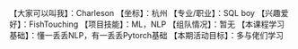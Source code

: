 【大家可以叫我】：Charleson
【坐标】：杭州
【专业/职业】：SQL boy
【兴趣爱好】：FishTouching
【项目技能】：ML，NLP
【组队情况】：暂无
【本课程学习基础】：懂一丢丢NLP，有一丢丢Pytorch基础
【本期活动目标】：多与佬们学习
